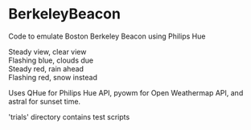 # BerkeleyBeacon
Code to emulate Boston Berkeley Beacon using Philips Hue

Steady view, clear view   
Flashing blue, clouds due   
Steady red, rain ahead   
Flashing red, snow instead   

Uses QHue for Philips Hue API, pyowm for Open Weathermap API, and astral for sunset time.

'trials' directory contains test scripts
